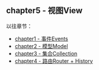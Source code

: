 ## chapter5 - 视图View

以往章节：

- [chapter1 - 事件Events](https://github.com/jsrebuild/javascript-framework-design/blob/master/Mini-Backbone/docs/chapter1-events/chapter1-events.md)
- [chapter2 - 模型Model](https://github.com/jsrebuild/javascript-framework-design/blob/master/Mini-Backbone/docs/chapter2-model/chapter2-model.md)
- [chapter3 - 集合Collection](https://github.com/jsrebuild/javascript-framework-design/blob/master/Mini-Backbone/docs/chapter4-router/chapter4-router.md)
- [chapter4 - 路由Router + History](https://github.com/jsrebuild/javascript-framework-design/blob/master/Mini-Backbone/docs/chapter4-router/chapter4-router.md)

